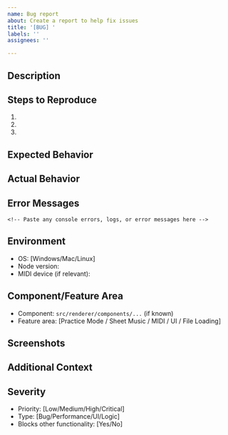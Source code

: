 ```yaml
---
name: Bug report
about: Create a report to help fix issues
title: '[BUG] '
labels: ''
assignees: ''

---
```


## Description
<!-- Clear, concise description of the bug -->

## Steps to Reproduce
1. 
2. 
3. 

## Expected Behavior
<!-- What should happen -->

## Actual Behavior
<!-- What actually happens -->

## Error Messages
```
<!-- Paste any console errors, logs, or error messages here -->
```

## Environment
- OS: [Windows/Mac/Linux]
- Node version: 
- MIDI device (if relevant): 

## Component/Feature Area
<!-- Which part of the app is affected -->
- Component: `src/renderer/components/...` (if known)
- Feature area: [Practice Mode / Sheet Music / MIDI / UI / File Loading]

## Screenshots
<!-- If applicable, add screenshots -->

## Additional Context
<!-- Any other relevant details -->

## Severity
- Priority: [Low/Medium/High/Critical]
- Type: [Bug/Performance/UI/Logic]
- Blocks other functionality: [Yes/No]
